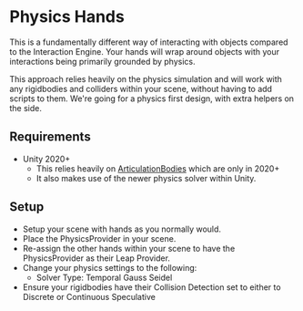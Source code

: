 # Physics Hands

This is a fundamentally different way of interacting with objects compared to the Interaction Engine. Your hands will wrap around objects with your interactions being primarily grounded by physics.

This approach relies heavily on the physics simulation and will work with any rigidbodies and colliders within your scene, without having to add scripts to them. We're going for a physics first design, with extra helpers on the side.

## Requirements
- Unity 2020+
  - This relies heavily on [ArticulationBodies](https://docs.unity3d.com/2020.1/Documentation/ScriptReference/ArticulationBody.html) which are only in 2020+
  - It also makes use of the newer physics solver within Unity.

## Setup
- Setup your scene with hands as you normally would.
- Place the PhysicsProvider in your scene.
- Re-assign the other hands within your scene to have the PhysicsProvider as their Leap Provider.
- Change your physics settings to the following:
  - Solver Type: Temporal Gauss Seidel
- Ensure your rigidbodies have their Collision Detection set to either to Discrete or Continuous Speculative
